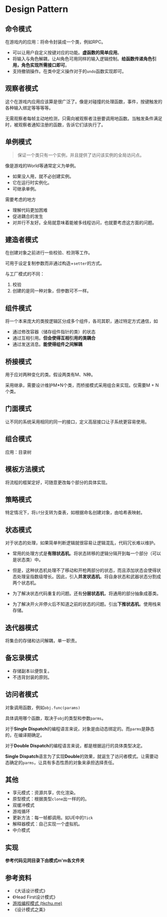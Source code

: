 # Design Pattern

## 命令模式

在游戏内的应用：将命令封装成一个类，例如RPC。

* 可以让用户自定义按键对应的功能。**虚函数的简单应用**。
* 将输入与角色解耦，让AI角色可用同样的输入逻辑控制。**给函数传递角色引用，角色实现所需接口即可**。
* 支持撤销操作。在类中定义操作对于的`undo`函数实现即可。



## 观察者模式

这个在游戏内应用应该算是很广泛了。像是对碰撞的处理函数，事件，按键触发的各种输入绑定等等等等。

无需观察者每帧主动地检测，只需向被观察者注册要调用地函数。当触发条件满足时，被观察者通知注册的函数，告诉它们该执行了。



## 单例模式

> 保证一个类只有一个实例，并且提供了访问该实例的全局访问点。

像是游戏的World等通常定义为单例。

* 如果没人用，就不必创建实例。
* 它在运行时实例化。
* 可继承单例。

需要考虑的地方

* 理解代码更加困难
* 促进耦合的发生
* 对并行不友好。全局就意味着能被多线程访问，也就要考虑这方面的问题。



## 建造者模式

在创建对象之前进行一些校验、检测等工作。

可用于设定复制参数而非通过构造+`setter`的方式。

与工厂模式的不同：

1. 校验
2. 创建的是同一种对象，但参数可不一样。





## 组件模式

将一个本来庞大的类按逻辑区分成多个组件，各司其职，通过特定方式通信，如

* 通过修改容器（储存组件指针的类）的状态
* 通过互相引用。**但会使得互相引用的类耦合**
* 通过发送消息。**能使得组件之间解耦**



## 桥接模式

用于应对两种变化的类。假设两类有M、N种。

采用继承，需要设计维护M*N个类，而桥接模式采用组合来实现。仅需要M + N个类。



## 门面模式

让不同的系统采用相同的同一的接口，定义高层接口让子系统更容易使用。



## 组合模式

应用：目录树



## 模板方法模式

将流程的框架定好，可随意更改每个部分的具体实现。



## 策略模式

特定情况下，将`if`分支转为查表，如根据命名创建对象，由哈希表映射。



## 状态模式

对于状态的处理，如果简单判断逻辑就很容易让逻辑混乱，代码冗长难以维护。

* 常用的处理方式是**有限状态机**。将状态转移的逻辑分隔开到每一个部分（可以是状态类）中。

* 但是，这种状态机处理不了移动和开枪两部分的状态，而且添加状态会使得状态处理呈指数级增长。因此，引入**并发状态机**。将自身状态和武器状态分割成两个状态机。

* 为了解决状态代码重复的问题。还有**分层状态机**，将通用的部分抽象成基类。
* 为了解决开火并停火后不知道之前的状态的问题。引出**下推状态机**。使用栈来存储。



## 迭代器模式

将集合的存储和访问解耦，单一职责。



## 备忘录模式

* 存储副本以便恢复。
* 不违背封装的原则。



## 访问者模式

对象调用函数，例如`obj.func(params)`

具体调用哪个函数，取决于`obj`的类型和参数`parms`。

对于**Single Dispatch**的编程语言来说，对象是由动态绑定的。而`parms`是静态的，在编译期确定。

对于**Double Dispatch**的编程语言来说，都是根据运行的具体类型决定。

**Single Dispatch**语言为了实现**Double**的效果，就诞生了访问者模式。让需要动态确定的`parms`，让具有多态性质的对象来承担选择责任。



## 其他

* 享元模式：资源共享，优化渲染。
* 原型模式：根据类型`clone`出一样的的。
* 双缓冲模式
* 游戏循环
* 更新方法：每一帧都调用。如UE中的`Tick`
* 解释器模式：自己实现一个虚拟机。
* 中介模式



## 实现

**参考代码见同目录下由模式m'm各文件夹**



## 参考资料

* 《大话设计模式》
* 《Head First设计模式》
* [游戏编程模式 (tkchu.me)](https://gpp.tkchu.me/)
* 《设计模式之美》
